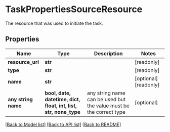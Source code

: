 # TaskPropertiesSourceResource

The resource that was used to initiate the task.

## Properties
Name | Type | Description | Notes
------------ | ------------- | ------------- | -------------
**resource_uri** | **str** |  | [readonly] 
**type** | **str** |  | [readonly] 
**name** | **str** |  | [optional] [readonly] 
**any string name** | **bool, date, datetime, dict, float, int, list, str, none_type** | any string name can be used but the value must be the correct type | [optional]

[[Back to Model list]](../README.md#documentation-for-models) [[Back to API list]](../README.md#documentation-for-api-endpoints) [[Back to README]](../README.md)


